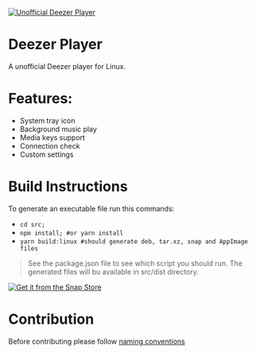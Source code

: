 [![Unofficial Deezer Player](https://snapcraft.io/deezer-unofficial-player/badge.svg)](https://snapcraft.io/deezer-unofficial-player)

# Deezer Player

A unofficial Deezer player for Linux.

# Features:

* System tray icon
* Background music play
* Media keys support
* Connection check
* Custom settings

# Build Instructions

To generate an executable file run this commands:

* ``cd src;``
* ``npm install; #or yarn install``
* ``yarn build:linux #should generate deb, tar.xz, snap and AppImage files``

> See the package.json file to see which script you should run. The generated files will bu available in src/dist directory.

[![Get it from the Snap Store](https://snapcraft.io/static/images/badges/en/snap-store-black.svg)](https://snapcraft.io/deezer-unofficial-player)

# Contribution

Before contributing please follow [naming conventions](https://www.w3schools.com/js/js_conventions.asp)